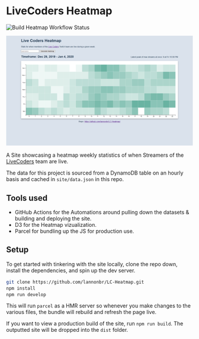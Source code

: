 # LiveCoders Heatmap

![Build Heatmap Workflow Status](https://github.com/lannonbr/LC-Heatmap/workflows/Build%20Heatmap/badge.svg)

![Screenshot of Heatmap Webpage](./HeatmapScreenshot.png)

A Site showcasing a heatmap weekly statistics of when Streamers of the [LiveCoders](https://livecoders.dev) team are live.

The data for this project is sourced from a DynamoDB table on an hourly basis and cached in `site/data.json` in this repo.

## Tools used

- GitHub Actions for the Automations around pulling down the datasets & building and deploying the site.
- D3 for the Heatmap vizualization.
- Parcel for bundling up the JS for production use.

## Setup

To get started with tinkering with the site locally, clone the repo down, install the dependencies, and spin up the dev server.

```sh
git clone https://github.com/lannonbr/LC-Heatmap.git
npm install
npm run develop
```

This will run `parcel` as a HMR server so whenever you make changes to the various files, the bundle will rebuild and refresh the page live.

If you want to view a production build of the site, run `npm run build`. The outputted site will be dropped into the `dist` folder.
